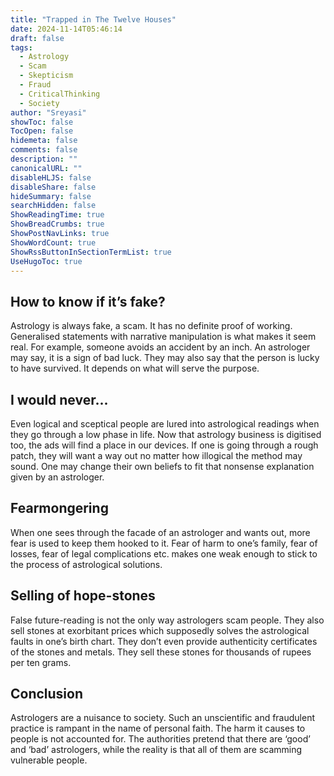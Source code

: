 ```yaml
---
title: "Trapped in The Twelve Houses"
date: 2024-11-14T05:46:14
draft: false
tags: 
  - Astrology
  - Scam
  - Skepticism
  - Fraud
  - CriticalThinking
  - Society
author: "Sreyasi"
showToc: false
TocOpen: false
hidemeta: false
comments: false
description: ""
canonicalURL: ""
disableHLJS: false
disableShare: false
hideSummary: false
searchHidden: false
ShowReadingTime: true
ShowBreadCrumbs: true
ShowPostNavLinks: true
ShowWordCount: true
ShowRssButtonInSectionTermList: true
UseHugoToc: true
---
```


## How to know if it’s fake?
Astrology is always fake, a scam. It has no definite proof of working. Generalised statements with narrative manipulation is what makes it seem real. For example, someone avoids an accident by an inch. An astrologer may say, it is a sign of bad luck. They may also say that the person is lucky to have survived. It depends on what will serve the purpose.

## I would never...
Even logical and sceptical people are lured into astrological readings when they go through a low phase in life. Now that astrology business is digitised too, the ads will find a place in our devices. If one is going through a rough patch, they will want a way out no matter how illogical the method may sound. One may change their own beliefs to fit that nonsense explanation given by an astrologer.

## Fearmongering
When one sees through the facade of an astrologer and wants out, more fear is used to keep them hooked to it. Fear of harm to one’s family, fear of losses, fear of legal complications etc. makes one weak enough to stick to the process of astrological solutions.

## Selling of hope-stones
False future-reading is not the only way astrologers scam people. They also sell stones at exorbitant prices which supposedly solves the astrological faults in one’s birth chart. They don’t even provide authenticity certificates of the stones and metals. They sell these stones for thousands of rupees per ten grams.

## Conclusion
Astrologers are a nuisance to society. Such an unscientific and fraudulent practice is rampant in the name of personal faith. The harm it causes to people is not accounted for. The authorities pretend that there are ‘good’ and ‘bad’ astrologers, while the reality is that all of them are scamming vulnerable people.
